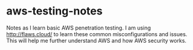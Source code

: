 # aws-testing-notes
Notes as I learn basic AWS penetration testing.
I am using http://flaws.cloud/ to learn these common misconfigurations and issues.
This will help me further understand AWS and how AWS security works.

